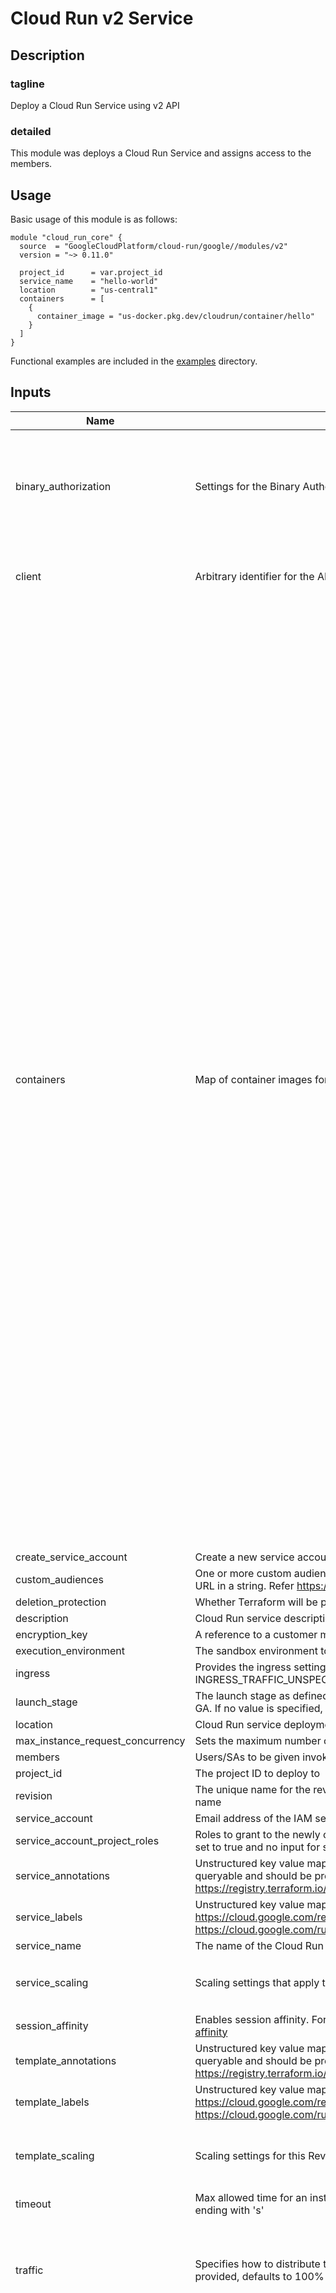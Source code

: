 # Cloud Run v2 Service

## Description

### tagline

Deploy a Cloud Run Service using v2 API

### detailed

This module was deploys a Cloud Run Service and assigns access to the members.

## Usage

Basic usage of this module is as follows:

```hcl
module "cloud_run_core" {
  source  = "GoogleCloudPlatform/cloud-run/google//modules/v2"
  version = "~> 0.11.0"

  project_id      = var.project_id
  service_name    = "hello-world"
  location        = "us-central1"
  containers      = [
    {
      container_image = "us-docker.pkg.dev/cloudrun/container/hello"
    }
  ]
}
```

Functional examples are included in the
[examples](./examples/) directory.

<!-- BEGINNING OF PRE-COMMIT-TERRAFORM DOCS HOOK -->
## Inputs

| Name | Description | Type | Default | Required |
|------|-------------|------|---------|:--------:|
| binary\_authorization | Settings for the Binary Authorization feature. | <pre>object({<br>    breakglass_justification = optional(bool) # If present, indicates to use Breakglass using this justification. If useDefault is False, then it must be empty. For more information on breakglass, see https://cloud.google.com/binary-authorization/docs/using-breakglass<br>    use_default              = optional(bool) #If True, indicates to use the default project's binary authorization policy. If False, binary authorization will be disabled.<br>  })</pre> | `null` | no |
| client | Arbitrary identifier for the API client and version identifier | <pre>object({<br>    name    = optional(string, null)<br>    version = optional(string, null)<br>  })</pre> | `{}` | no |
| containers | Map of container images for the service | <pre>list(object({<br>    container_name       = optional(string, null)<br>    container_image      = string<br>    working_dir          = optional(string, null)<br>    depends_on_container = optional(list(string), null)<br>    container_args       = optional(list(string), null)<br>    container_command    = optional(list(string), null)<br>    env_vars             = optional(map(string), {})<br>    env_secret_vars = optional(map(object({<br>      secret  = string<br>      version = string<br>    })), {})<br>    volume_mounts = optional(list(object({<br>      name       = string<br>      mount_path = string<br>    })), [])<br>    ports = optional(object({<br>      name           = optional(string, "http1")<br>      container_port = optional(number, 8080)<br>    }), {})<br>    resources = optional(object({<br>      limits = optional(object({<br>        cpu    = optional(string)<br>        memory = optional(string)<br>      }))<br>      cpu_idle          = optional(bool, true)<br>      startup_cpu_boost = optional(bool, false)<br>    }), {})<br>    startup_probe = optional(object({<br>      failure_threshold     = optional(number, null)<br>      initial_delay_seconds = optional(number, null)<br>      timeout_seconds       = optional(number, null)<br>      period_seconds        = optional(number, null)<br>      http_get = optional(object({<br>        path = optional(string)<br>        port = optional(string)<br>        http_headers = optional(list(object({<br>          name  = string<br>          value = string<br>        })), [])<br>      }), null)<br>      tcp_socket = optional(object({<br>        port = optional(number)<br>      }), null)<br>      grpc = optional(object({<br>        port    = optional(number)<br>        service = optional(string)<br>      }), null)<br>    }), null)<br>    liveness_probe = optional(object({<br>      failure_threshold     = optional(number, null)<br>      initial_delay_seconds = optional(number, null)<br>      timeout_seconds       = optional(number, null)<br>      period_seconds        = optional(number, null)<br>      http_get = optional(object({<br>        path = optional(string)<br>        port = optional(string)<br>        http_headers = optional(list(object({<br>          name  = string<br>          value = string<br>        })), null)<br>      }), null)<br>      grpc = optional(object({<br>        port    = optional(number)<br>        service = optional(string)<br>      }), null)<br>    }), null)<br>  }))</pre> | n/a | yes |
| create\_service\_account | Create a new service account for cloud run service | `bool` | `true` | no |
| custom\_audiences | One or more custom audiences that you want this service to support. Specify each custom audience as the full URL in a string. Refer https://cloud.google.com/run/docs/configuring/custom-audiences | `list(string)` | `null` | no |
| deletion\_protection | Whether Terraform will be prevented from destroying the service | `bool` | `true` | no |
| description | Cloud Run service description. This field currently has a 512-character limit. | `string` | `null` | no |
| encryption\_key | A reference to a customer managed encryption key (CMEK) to use to encrypt this container image. | `string` | `null` | no |
| execution\_environment | The sandbox environment to host this Revision. | `string` | `"EXECUTION_ENVIRONMENT_GEN2"` | no |
| ingress | Provides the ingress settings for this Service. On output, returns the currently observed ingress settings, or INGRESS\_TRAFFIC\_UNSPECIFIED if no revision is active. | `string` | `"INGRESS_TRAFFIC_ALL"` | no |
| launch\_stage | The launch stage as defined by Google Cloud Platform Launch Stages. Cloud Run supports ALPHA, BETA, and GA. If no value is specified, GA is assumed. | `string` | `"GA"` | no |
| location | Cloud Run service deployment location | `string` | n/a | yes |
| max\_instance\_request\_concurrency | Sets the maximum number of requests that each serving instance can receive | `string` | `null` | no |
| members | Users/SAs to be given invoker access to the service | `list(string)` | `[]` | no |
| project\_id | The project ID to deploy to | `string` | n/a | yes |
| revision | The unique name for the revision. If this field is omitted, it will be automatically generated based on the Service name | `string` | `null` | no |
| service\_account | Email address of the IAM service account associated with the revision of the service | `string` | `null` | no |
| service\_account\_project\_roles | Roles to grant to the newly created cloud run SA in specified project. Should be used with create\_service\_account set to true and no input for service\_account | `list(string)` | `[]` | no |
| service\_annotations | Unstructured key value map that may be set by external tools to store and arbitrary metadata. They are not queryable and should be preserved when modifying objects. Refer https://registry.terraform.io/providers/hashicorp/google/latest/docs/resources/cloud_run_v2_service#annotations | `map(string)` | `{}` | no |
| service\_labels | Unstructured key value map that can be used to organize and categorize objects. For more information, visit https://cloud.google.com/resource-manager/docs/creating-managing-labels or https://cloud.google.com/run/docs/configuring/labels | `map(string)` | `{}` | no |
| service\_name | The name of the Cloud Run service to create | `string` | n/a | yes |
| service\_scaling | Scaling settings that apply to the whole service | <pre>object({<br>    min_instance_count = optional(number)<br>  })</pre> | `null` | no |
| session\_affinity | Enables session affinity. For more information, go to https://cloud.google.com/run/docs/configuring/session-affinity | `string` | `null` | no |
| template\_annotations | Unstructured key value map that may be set by external tools to store and arbitrary metadata. They are not queryable and should be preserved when modifying objects. Refer https://registry.terraform.io/providers/hashicorp/google/latest/docs/resources/cloud_run_v2_service#annotations | `map(string)` | `{}` | no |
| template\_labels | Unstructured key value map that can be used to organize and categorize objects. For more information, visit https://cloud.google.com/resource-manager/docs/creating-managing-labels or https://cloud.google.com/run/docs/configuring/labels | `map(string)` | `{}` | no |
| template\_scaling | Scaling settings for this Revision. | <pre>object({<br>    min_instance_count = optional(number)<br>    max_instance_count = optional(number)<br>  })</pre> | `null` | no |
| timeout | Max allowed time for an instance to respond to a request. A duration in seconds with up to nine fractional digits, ending with 's' | `string` | `null` | no |
| traffic | Specifies how to distribute traffic over a collection of Revisions belonging to the Service. If traffic is empty or not provided, defaults to 100% traffic to the latest Ready Revision. | <pre>list(object({<br>    type     = optional(string, "TRAFFIC_TARGET_ALLOCATION_TYPE_LATEST")<br>    percent  = optional(number, 100)<br>    revision = optional(string, null)<br>    tag      = optional(string, null)<br>  }))</pre> | `[]` | no |
| volumes | Volumes needed for environment variables (when using secret) | <pre>list(object({<br>    name = string<br>    secret = optional(object({<br>      secret       = string<br>      default_mode = optional(string)<br>      items = optional(object({<br>        path    = string<br>        version = optional(string)<br>        mode    = optional(string)<br>      }))<br>    }))<br>    cloud_sql_instance = optional(object({<br>      instances = optional(list(string))<br>    }))<br>    empty_dir = optional(object({<br>      medium     = optional(string)<br>      size_limit = optional(string)<br>    }))<br>    gcs = optional(object({<br>      bucket    = string<br>      read_only = optional(string)<br>    }))<br>    nfs = optional(object({<br>      server    = string<br>      path      = string<br>      read_only = optional(string)<br>    }))<br>  }))</pre> | `[]` | no |
| vpc\_access | VPC Access configuration to use for this Task. For more information, visit https://cloud.google.com/run/docs/configuring/connecting-vpc | <pre>object({<br>    connector = optional(string)<br>    egress    = optional(string)<br>    network_interfaces = optional(object({<br>      network    = optional(string)<br>      subnetwork = optional(string)<br>      tags       = optional(list(string))<br>    }))<br>  })</pre> | `null` | no |

## Outputs

| Name | Description |
|------|-------------|
| apphub\_service\_uri | Service URI in CAIS style to be used by Apphub. |
| creator | Email address of the authenticated creator. |
| effective\_annotations | All of annotations (key/value pairs) present on the resource in GCP, including the annotations configured through Terraform, other clients and services. |
| last\_modifier | Email address of the last authenticated modifier. |
| latest\_created\_revision | Name of the last created revision. See comments in reconciling for additional information on reconciliation process in Cloud Run. |
| latest\_ready\_revision | Name of the latest revision that is serving traffic. See comments in reconciling for additional information on reconciliation process in Cloud Run. |
| location | Location in which the Cloud Run service was created |
| observed\_generation | The generation of this Service currently serving traffic. |
| project\_id | Google Cloud project in which the service was created |
| service\_account\_id | Service account id and email |
| service\_id | Unique Identifier for the created service with format projects/{{project}}/locations/{{location}}/services/{{name}} |
| service\_name | Name of the created service |
| service\_uri | The main URI in which this Service is serving traffic. |
| traffic\_statuses | Detailed status information for corresponding traffic targets. |

<!-- END OF PRE-COMMIT-TERRAFORM DOCS HOOK -->
